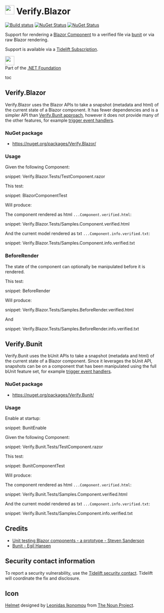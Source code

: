 # <img src="/src/icon.png" height="30px"> Verify.Blazor

[![Build status](https://ci.appveyor.com/api/projects/status/spyere4ubpl1tca8?svg=true)](https://ci.appveyor.com/project/SimonCropp/Verify-Blazor)
[![NuGet Status](https://img.shields.io/nuget/v/Verify.Bunit.svg?label=Verify.Bunit)](https://www.nuget.org/packages/Verify.Bunit/)
[![NuGet Status](https://img.shields.io/nuget/v/Verify.Blazor.svg?label=Verify.Blazor)](https://www.nuget.org/packages/Verify.Blazor/)

Support for rendering a [Blazor Component](https://docs.microsoft.com/en-us/aspnet/core/blazor/#components) to a verified file via [bunit](https://bunit.egilhansen.com) or via raw Blazor rendering.

Support is available via a [Tidelift Subscription](https://tidelift.com/subscription/pkg/nuget-verify?utm_source=nuget-verify&utm_medium=referral&utm_campaign=enterprise).

<a href='https://dotnetfoundation.org' alt='Part of the .NET Foundation'><img src='https://raw.githubusercontent.com/VerifyTests/Verify/master/docs/dotNetFoundation.svg' height='30px'></a><br>
Part of the <a href='https://dotnetfoundation.org' alt=''>.NET Foundation</a>

toc


## Verify.Blazor

Verify.Blazor uses the Blazor APIs to take a snapshot (metadata and html) of the current state of a Blazor component. It has fewer dependencies and is a simpler API than [Verify.Bunit approach](#verifybunit), however it does not provide many of the other features, for example [trigger event handlers](https://bunit.egilhansen.com/docs/interaction/trigger-event-handlers.html).


### NuGet package

 * https://nuget.org/packages/Verify.Blazor/


### Usage

Given the following Component:

snippet: Verify.Blazor.Tests/TestComponent.razor

This test:

snippet: BlazorComponentTest

Will produce:

The component rendered as html `...Component.verified.html`:

snippet: Verify.Blazor.Tests/Samples.Component.verified.html

And the current model rendered as txt `...Component.info.verified.txt`:

snippet: Verify.Blazor.Tests/Samples.Component.info.verified.txt


### BeforeRender

The state of the component can optionally be manipulated before it is rendered.

This test:

snippet: BeforeRender

Will produce:

snippet: Verify.Blazor.Tests/Samples.BeforeRender.verified.html

And

snippet: Verify.Blazor.Tests/Samples.BeforeRender.info.verified.txt


## Verify.Bunit

Verify.Bunit uses the bUnit APIs to take a snapshot (metadata and html) of the current state of a Blazor component. Since it leverages the bUnit API, snapshots can be on a component that has been manipulated using the full bUnit feature set, for example [trigger event handlers](https://bunit.egilhansen.com/docs/interaction/trigger-event-handlers.html).


### NuGet package

 * https://nuget.org/packages/Verify.Bunit/


### Usage

Enable at startup:

snippet: BunitEnable

Given the following Component:

snippet: Verify.Bunit.Tests/TestComponent.razor

This test:

snippet: BunitComponentTest

Will produce:

The component rendered as html `...Component.verified.html`:

snippet: Verify.Bunit.Tests/Samples.Component.verified.html

And the current model rendered as txt `...Component.info.verified.txt`:

snippet: Verify.Bunit.Tests/Samples.Component.info.verified.txt


## Credits

 * [Unit testing Blazor components - a prototype - Steven Sanderson](https://blog.stevensanderson.com/2019/08/29/blazor-unit-testing-prototype/)
 * [Bunit - Egil Hansen](https://bunit.egilhansen.com)


## Security contact information

To report a security vulnerability, use the [Tidelift security contact](https://tidelift.com/security). Tidelift will coordinate the fix and disclosure.


## Icon

[Helmet](https://thenounproject.com/term/helmet/9554/) designed by [Leonidas Ikonomou](https://thenounproject.com/alterego) from [The Noun Project](https://thenounproject.com).